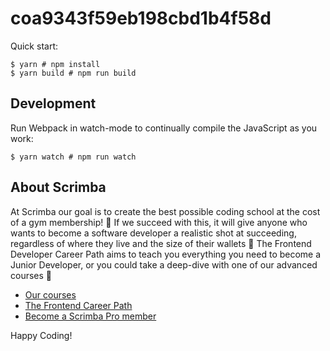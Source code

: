 # coa9343f59eb198cbd1b4f58d

Quick start:

```
$ yarn # npm install
$ yarn build # npm run build
````

## Development

Run Webpack in watch-mode to continually compile the JavaScript as you work:

```
$ yarn watch # npm run watch
```

## About Scrimba

At Scrimba our goal is to create the best possible coding school at the cost of a gym membership! 💜
If we succeed with this, it will give anyone who wants to become a software developer a realistic shot at succeeding, regardless of where they live and the size of their wallets 🎉
The Frontend Developer Career Path aims to teach you everything you need to become a Junior Developer, or you could take a deep-dive with one of our advanced courses 🚀

- [Our courses](https://scrimba.com/allcourses)
- [The Frontend Career Path](https://scrimba.com/learn/frontend)
- [Become a Scrimba Pro member](https://scrimba.com/pricing)

Happy Coding!
